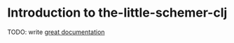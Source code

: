# Introduction to the-little-schemer-clj

TODO: write [great documentation](http://jacobian.org/writing/what-to-write/)
